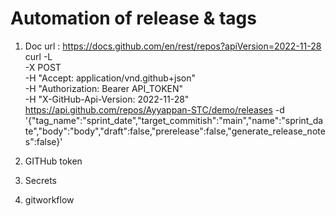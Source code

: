 # Automation of release & tags
1. Doc url : https://docs.github.com/en/rest/repos?apiVersion=2022-11-28
      curl -L \
  -X POST \
  -H "Accept: application/vnd.github+json" \
  -H "Authorization: Bearer API_TOKEN" \
  -H "X-GitHub-Api-Version: 2022-11-28" \
   https://api.github.com/repos/Ayyappan-STC/demo/releases -d     '{"tag_name":"sprint_date","target_commitish":"main","name":"sprint_date","body":"body","draft":false,"prerelease":false,"generate_release_notes":false}'
   
3. GITHub token
4. Secrets
5. gitworkflow
